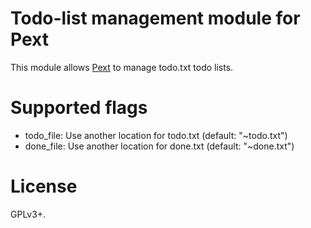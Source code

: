 # Todo-list management module for Pext
This module allows [Pext](https://github.com/Pext/Pext) to manage todo.txt
todo lists.

# Supported flags
- todo_file: Use another location for todo.txt (default: "~todo.txt") 
- done_file: Use another location for done.txt (default: "~done.txt") 

# License
GPLv3+.
